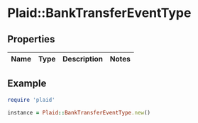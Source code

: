 # Plaid::BankTransferEventType

## Properties

| Name | Type | Description | Notes |
| ---- | ---- | ----------- | ----- |

## Example

```ruby
require 'plaid'

instance = Plaid::BankTransferEventType.new()
```

